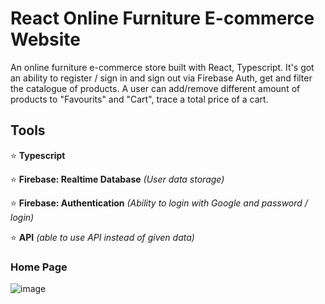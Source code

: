 # React Online Furniture E-commerce Website

An online furniture e-commerce store built with React, Typescript. 
It's got an ability to register / sign in and sign out via Firebase Auth, get and filter the catalogue of products.
A user can add/remove different amount of products to "Favourits" and "Cart", trace a total price of a cart.

## Tools
:star:  **Typescript**

:star: **Firebase: Realtime Database** *(User data storage)*

:star: **Firebase: Authentication** *(Ability to login with Google and password / login)*

:star: **API** *(able to use API instead of given data)*

### Home Page
![image](https://github.com/viccoshe/Final-Project/assets/109619263/326a0477-2fe8-4e9f-920c-e32b1eb1d81e)



